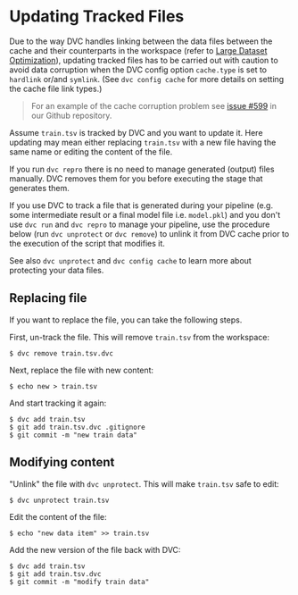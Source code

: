 # Updating Tracked Files

Due to the way DVC handles linking between the data files between the
<abbr>cache</abbr> and their counterparts in the <abbr>workspace</abbr> (refer
to [Large Dataset Optimization](/doc/user-guide/large-dataset-optimization)),
updating tracked files has to be carried out with caution to avoid data
corruption when the DVC config option `cache.type` is set to `hardlink` or/and
`symlink`. (See `dvc config cache` for more details on setting the cache file
link types.)

> For an example of the cache corruption problem see
> [issue #599](https://github.com/iterative/dvc/issues/599) in our Github
> repository.

Assume `train.tsv` is tracked by DVC and you want to update it. Here updating
may mean either replacing `train.tsv` with a new file having the same name or
editing the content of the file.

If you run `dvc repro` there is no need to manage generated (output) files
manually. DVC removes them for you before executing the stage that generates
them.

If you use DVC to track a file that is generated during your pipeline (e.g. some
intermediate result or a final model file i.e. `model.pkl`) and you don't use
`dvc run` and `dvc repro` to manage your pipeline, use the procedure below (run
`dvc unprotect` or `dvc remove`) to unlink it from DVC cache prior to the
execution of the script that modifies it.

See also `dvc unprotect` and `dvc config cache` to learn more about protecting
your data files.

## Replacing file

If you want to replace the file, you can take the following steps.

First, un-track the file. This will remove `train.tsv` from the workspace:

```dvc
$ dvc remove train.tsv.dvc
```

Next, replace the file with new content:

```dvc
$ echo new > train.tsv
```

And start tracking it again:

```dvc
$ dvc add train.tsv
$ git add train.tsv.dvc .gitignore
$ git commit -m "new train data"
```

## Modifying content

"Unlink" the file with `dvc unprotect`. This will make `train.tsv` safe to edit:

```dvc
$ dvc unprotect train.tsv
```

Edit the content of the file:

```dvc
$ echo "new data item" >> train.tsv
```

Add the new version of the file back with DVC:

```dvc
$ dvc add train.tsv
$ git add train.tsv.dvc
$ git commit -m "modify train data"
```
